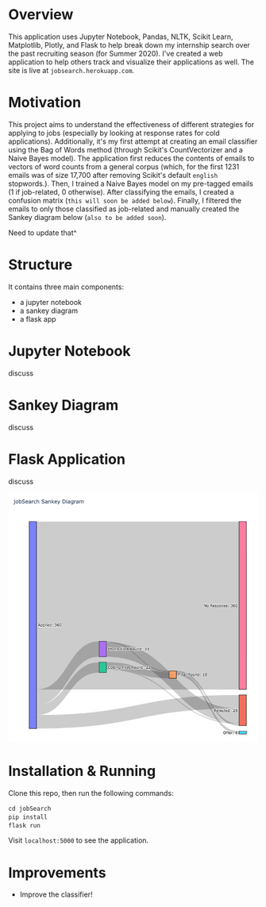 # Overview
This application uses Jupyter Notebook, Pandas, NLTK, Scikit Learn, Matplotlib, Plotly, and Flask to help break down my internship search over the past recruiting season (for Summer 2020). I've created a web application to help others track and visualize their applications as well. The site is live at `jobsearch.herokuapp.com`.

# Motivation
This project aims to understand the effectiveness of different strategies for applying to jobs (especially by looking at response rates for cold applications). Additionally, it's my first attempt at creating an email classifier using the Bag of Words method (through Scikit's CountVectorizer and a Naive Bayes model). The application first reduces the contents of emails to vectors of word counts from a general corpus (which, for the first 1231 emails was of size 17,700 after removing Scikit's default `english` stopwords.). Then, I trained a Naive Bayes model on my pre-tagged emails (1 if job-related, 0 otherwise). After classifying the emails, I created a confusion matrix (`this will soon be added below`). Finally, I filtered the emails to only those classified as job-related and manually created the Sankey diagram below (`also to be added soon`).

Need to update that^

# Structure 
It contains three main components:
- a jupyter notebook
- a sankey diagram
- a flask app

# Jupyter Notebook
discuss

# Sankey Diagram
discuss

# Flask Application
discuss

![image](sankey.png "jobSearch Sankey Diagram")

# Installation & Running
Clone this repo, then run the following commands:
```Python
cd jobSearch
pip install
flask run
```

Visit `localhost:5000` to see the application. 

# Improvements
- Improve the classifier!

